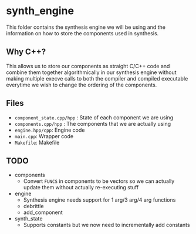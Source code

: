 # synth_engine

This folder contains the synthesis engine we will be using and the information on how to store the components used in synthesis.

## Why C++?

This allows us to store our components as straight C/C++ code and combine them together algorithmically in our synthesis engine without making multiple execve calls to both the compiler and compiled executable everytime we wish to change the ordering of the components.

## Files

* `component_state.cpp/hpp` : State of each component we are using
* `components.cpp/hpp` : The components that we are actually using
* `engine.hpp/cpp`: Engine code
* `main.cpp`: Wrapper code
* `Makefile`: Makefile

## TODO

* components
    * Convert `FUNCS` in components to be vectors so we can actually update them without actually re-executing stuff
* engine
    * Synthesis engine needs support for 1 arg/3 arg/4 arg functions
    * debrittle
    * add_component
* synth_state
    * Supports constants but we now need to incrementally add constants
